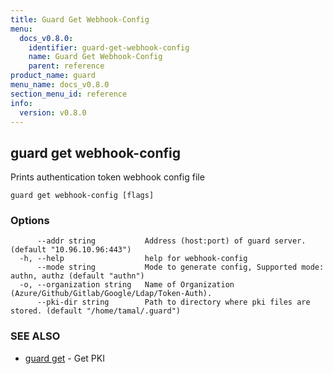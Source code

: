 ```yaml
---
title: Guard Get Webhook-Config
menu:
  docs_v0.8.0:
    identifier: guard-get-webhook-config
    name: Guard Get Webhook-Config
    parent: reference
product_name: guard
menu_name: docs_v0.8.0
section_menu_id: reference
info:
  version: v0.8.0
---
```


## guard get webhook-config

Prints authentication token webhook config file

```
guard get webhook-config [flags]
```

### Options

```
      --addr string           Address (host:port) of guard server. (default "10.96.10.96:443")
  -h, --help                  help for webhook-config
      --mode string           Mode to generate config, Supported mode: authn, authz (default "authn")
  -o, --organization string   Name of Organization (Azure/Github/Gitlab/Google/Ldap/Token-Auth).
      --pki-dir string        Path to directory where pki files are stored. (default "/home/tamal/.guard")
```

### SEE ALSO

* [guard get](/docs/v0.8.0/reference/guard_get)	 - Get PKI

